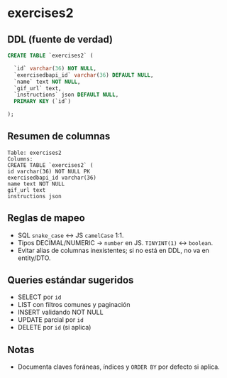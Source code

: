 # exercises2

## DDL (fuente de verdad)
```sql
CREATE TABLE `exercises2` (

  `id` varchar(36) NOT NULL,
  `exercisedbapi_id` varchar(36) DEFAULT NULL,
  `name` text NOT NULL,
  `gif_url` text,
  `instructions` json DEFAULT NULL,
  PRIMARY KEY (`id`)

);
```

## Resumen de columnas
```
Table: exercises2
Columns:
CREATE TABLE `exercises2` (
id varchar(36) NOT NULL PK
exercisedbapi_id varchar(36)
name text NOT NULL
gif_url text
instructions json
```

## Reglas de mapeo
- SQL `snake_case` ↔ JS `camelCase` 1:1.
- Tipos DECIMAL/NUMERIC → `number` en JS. `TINYINT(1)` ↔ `boolean`.
- Evitar alias de columnas inexistentes; si no está en DDL, no va en entity/DTO.

## Queries estándar sugeridos
- SELECT por `id`
- LIST con filtros comunes y paginación
- INSERT validando NOT NULL
- UPDATE parcial por `id`
- DELETE por `id` (si aplica)

## Notas
- Documenta claves foráneas, índices y `ORDER BY` por defecto si aplica.
